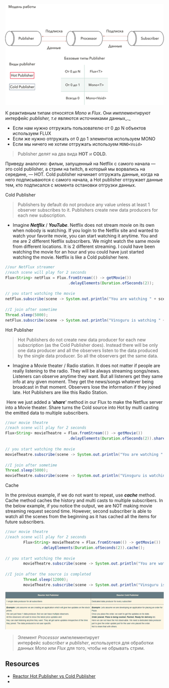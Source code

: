 ![](../../../_res/Pasted%20image%2020250211100749.png)

К реактивным типам относятся _Mono_ и _Flux_. Они имплементируют интерфейс _publisher, т.е_ являются источниками данных_._

- Если нам нужно отгружать пользователю от 0 до N объектов используем FLUX
- Если же нужно отгружать от 0 до 1 элементов используем MONO
- Если мы ничего не хотим отгружать используем `MONO<Void>`

> Publisher делят на два вида **HOT** и **COLD.**

Приведу аналогию: фильм, запущенный на Netflix с самого начала — это cold publisher, а стрим на twitch, в который мы ворвались на середине, — HOT. Cold publisher начинает отгружать данные, когда на него подписываются с самого начала, а Hot publisher отгружает данные тем, кто подписался с момента остановки отгрузки данных.

Cold Publisher

> Publishers by default do not produce any value unless at least 1 observer subscribes to it. Publishers create new data producers for each new subscription.

- Imagine _**Netflix**_ / _**YouTube**_. Netflix does not stream movie on its own when nobody is watching. If you login to the Netflix site and wanted to watch your favorite movie, you can start watching it anytime. You and me are 2 different Netflix subscribers. We might watch the same movie from different locations. It is 2 different streaming. I could have been watching the movie for an hour and you could have just started watching the movie. Netflix is like a Cold publisher here.

```java
//our NetFlux streamer
//each scene will play for 2 seconds
Flux<String> netFlux = Flux.fromStream(() -> getMovie())
                            .delayElements(Duration.ofSeconds(2));

// you start watching the movie
netFlux.subscribe(scene -> System.out.println("You are watching " + scene));

//I join after sometime
Thread.sleep(5000);
netFlux.subscribe(scene -> System.out.println("Vinsguru is watching " + scene));
```

Hot Publisher

> Hot Publishers do not create new data producer for each new subscription (as the Cold Publisher does). Instead there will be only one data producer and all the observers listen to the data produced by the single data producer. So all the observers get the same data.

- Imagine a Movie theater / Radio station. It does not matter if people are really listening to the radio. They will be always streaming songs/news. Listeners can observe anytime they want. But all listeners get they same info at any given moment. They get the news/songs whatever being broadcast in that moment. Observers lose the information if they joined late. Hot Publishers are like this Radio Station.

 Here we just added a ‘_**share**_‘ method in our Flux to make the Netflux server into a Movie theater. Share turns the Cold source into Hot by multi casting the emitted data to multiple subscribers.

```java
//our movie theatre
//each scene will play for 2 seconds
Flux<String> movieTheatre = Flux.fromStream(() -> getMovie())
                            .delayElements(Duration.ofSeconds(2)).share();

// you start watching the movie
movieTheatre.subscribe(scene -> System.out.println("You are watching " + scene));

//I join after sometime
Thread.sleep(5000);
movieTheatre.subscribe(scene -> System.out.println("Vinsguru is watching " + scene));
```

Cache

In the previous example, if we do not want to repeat, use _**cache**_ method. Cache method caches the history and multi casts to multiple subscribers. In the below example, if you notice the output, we are NOT making movie streaming request second time. However, second subscriber is able to watch all the scenes from the beginning as it has cached all the items for future subscribers.

```java
//our movie theatre
//each scene will play for 2 seconds
        Flux<String> movieTheatre = Flux.fromStream(() -> getMovie())
                .delayElements(Duration.ofSeconds(2)).cache();

// you start watching the movie
        movieTheatre.subscribe(scene -> System.out.println("You are watching " + scene));

//I join after the source is completed
        Thread.sleep(12000);
        movieTheatre.subscribe(scene -> System.out.println("Vinsguru is watching " + scene));
```

![](../../../_res/Pasted%20image%2020250211121650.png)

> Элемент _Processor_ импелементирует интерфейс _subscriber_ и _publisher_, используется для обработки данных _Mono_ или _Flux_ для того, чтобы не обрывать стрим.

## Resources

- [Reactor Hot Publisher vs Cold Publisher](https://www.vinsguru.com/reactor-hot-publisher-vs-cold-publisher/)
- 